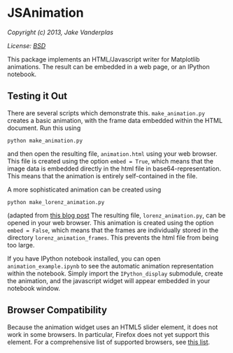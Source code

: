 JSAnimation
===========

*Copyright (c) 2013, Jake Vanderplas*

*License: [BSD](http://opensource.org/licenses/BSD-2-Clause)*

This package implements an HTML/Javascript writer for Matplotlib animations.
The result can be embedded in a web page, or an IPython notebook.

Testing it Out
--------------
There are several scripts which demonstrate this.  ``make_animation.py``
creates a basic animation, with the frame data embedded within the HTML
document.  Run this using

    python make_animation.py

and then open the resulting file, ``animation.html`` using your web browser.
This file is created using the option ``embed = True``, which means that the
image data is embedded directly in the html file in base64-representation.
This means that the animation is entirely self-contained in the file.

A more sophisticated animation can be created using

    python make_lorenz_animation.py

(adapted from [this blog post](http://jakevdp.github.io/blog/2013/02/16/animating-the-lorentz-system-in-3d/)
The resulting file, ``lorenz_animation.py``, can be opened in your web browser.
This animation is created using the option ``embed = False``, which means that
the frames are individually stored in the directory ``lorenz_animation_frames``.
This prevents the html file from being too large.

If you have IPython notebook installed, you can open ``animation_example.ipynb``
to see the automatic animation representation within the notebook.  Simply
import the ``IPython_display`` submodule, create the animation, and the
javascript widget will appear embedded in your notebook window.

Browser Compatibility
---------------------
Because the animation widget uses an HTML5 slider element, it does not work
in some browsers.  In particular, Firefox does not yet support this element.
For a comprehensive list of supported browsers, see
[this list](http://caniuse.com/input-range).